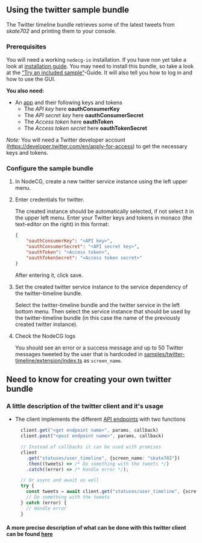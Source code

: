 ## Using the twitter sample bundle

The Twitter timeline bundle retrieves some of the latest tweets from _skate702_
and printing them to your console.

### Prerequisites

You will need a working `nodecg-io` installation. If you have non yet take a
look at [installation guide](../getting_started/install.md). You may need to
install this bundle, so take a look at the
[“Try an included sample”](../getting_started/try_example_bundle.md)-Guide. It
will also tell you how to log in and how to use the GUI.

**You also need:**

-   An [app](https://developer.twitter.com/en/apps) and their following keys and
    tokens
    -   The _API key_ here **oauthConsumerKey**
    -   The _API secret key_ here **oauthConsumerSecret**
    -   The _Access token_ here **oauthToken**
    -   The _Access token secret_ here **oauthTokenSecret**

_Note:_ You will need a Twitter developer account
(<https://developer.twitter.com/en/apply-for-access>) to get the necessary keys
and tokens.

### Configure the sample bundle

1. In NodeCG, create a new twitter service instance using the left upper menu.

2. Enter credentials for twitter.

    The created instance should be automatically selected, if not select it in
    the upper left menu. Enter your Twitter keys and tokens in monaco (the
    text-editor on the right) in this format:

    ```json
    {
        "oauthConsumerKey": "<API key>",
        "oauthConsumerSecret": "<API secret key>",
        "oauthToken": "<Access token>",
        "oauthTokenSecret": "<Access token secret>"
    }
    ```

    After entering it, click save.

3. Set the created twitter service instance to the service dependency of the
   twitter-timeline bundle.

    Select the twitter-timeline bundle and the twitter service in the left
    bottom menu. Then select the service instance that should be used by the
    twitter-timeline bundle (in this case the name of the previously created
    twitter instance).

4. Check the NodeCG logs

    You should see an error or a success message and up to 50 Twitter messages
    tweeted by the user that is hardcoded in
    [samples/twitter-timeline/extension/index.ts](/samples/twitter-timeline/extension/index.ts)
    as `screen_name`.

## Need to know for creating your own twitter bundle

### A little description of the twitter client and it's usage

-   The client implements the different
    [API endpoints](https://developer.twitter.com/en/docs/api-reference-index)
    with two functions

    ```typescript
      client.get("<get endpoint name>", params, callback)
      client.post("<post endpoint name>", params, callback)

      // Instead of callbacks it can be used with promises
      client
        .get("statuses/user_timeline", {screen_name: "skate702"})
        .then((tweets) => /* Do something with the tweets */)
        .catch((error) => /* Handle error */);

      // Or async and await as well
      try {
        const tweets = await client.get("statuses/user_timeline", {screen_name: "skate702"});
        // Do something with the tweets
      } catch (error) {
        // Handle error
      }
    ```

#### A more precise description of what can be done with this twitter client can be found [here](https://github.com/desmondmorris/node-twitter#readme)
